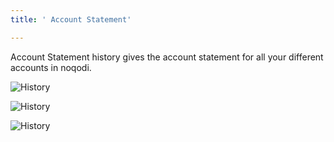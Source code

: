 ```yaml
---
title: ' Account Statement'

---
```




Account Statement history gives the account statement for all your different accounts in noqodi.

![History](./img/mobile_statement.png)

![History](./img/mobile_accountStatement2.png)

![History](./img/mobile_accountStatement3.png)


